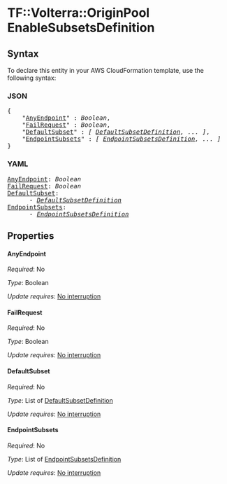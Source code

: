 # TF::Volterra::OriginPool EnableSubsetsDefinition

## Syntax

To declare this entity in your AWS CloudFormation template, use the following syntax:

### JSON

<pre>
{
    "<a href="#anyendpoint" title="AnyEndpoint">AnyEndpoint</a>" : <i>Boolean</i>,
    "<a href="#failrequest" title="FailRequest">FailRequest</a>" : <i>Boolean</i>,
    "<a href="#defaultsubset" title="DefaultSubset">DefaultSubset</a>" : <i>[ <a href="defaultsubsetdefinition.md">DefaultSubsetDefinition</a>, ... ]</i>,
    "<a href="#endpointsubsets" title="EndpointSubsets">EndpointSubsets</a>" : <i>[ <a href="endpointsubsetsdefinition.md">EndpointSubsetsDefinition</a>, ... ]</i>
}
</pre>

### YAML

<pre>
<a href="#anyendpoint" title="AnyEndpoint">AnyEndpoint</a>: <i>Boolean</i>
<a href="#failrequest" title="FailRequest">FailRequest</a>: <i>Boolean</i>
<a href="#defaultsubset" title="DefaultSubset">DefaultSubset</a>: <i>
      - <a href="defaultsubsetdefinition.md">DefaultSubsetDefinition</a></i>
<a href="#endpointsubsets" title="EndpointSubsets">EndpointSubsets</a>: <i>
      - <a href="endpointsubsetsdefinition.md">EndpointSubsetsDefinition</a></i>
</pre>

## Properties

#### AnyEndpoint

_Required_: No

_Type_: Boolean

_Update requires_: [No interruption](https://docs.aws.amazon.com/AWSCloudFormation/latest/UserGuide/using-cfn-updating-stacks-update-behaviors.html#update-no-interrupt)

#### FailRequest

_Required_: No

_Type_: Boolean

_Update requires_: [No interruption](https://docs.aws.amazon.com/AWSCloudFormation/latest/UserGuide/using-cfn-updating-stacks-update-behaviors.html#update-no-interrupt)

#### DefaultSubset

_Required_: No

_Type_: List of <a href="defaultsubsetdefinition.md">DefaultSubsetDefinition</a>

_Update requires_: [No interruption](https://docs.aws.amazon.com/AWSCloudFormation/latest/UserGuide/using-cfn-updating-stacks-update-behaviors.html#update-no-interrupt)

#### EndpointSubsets

_Required_: No

_Type_: List of <a href="endpointsubsetsdefinition.md">EndpointSubsetsDefinition</a>

_Update requires_: [No interruption](https://docs.aws.amazon.com/AWSCloudFormation/latest/UserGuide/using-cfn-updating-stacks-update-behaviors.html#update-no-interrupt)

